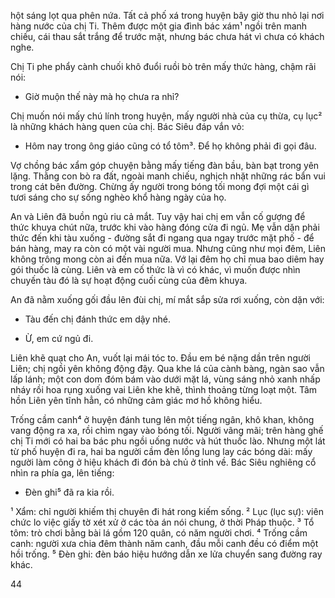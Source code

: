 hột sáng lọt qua phên nứa. Tất cả phố xá trong huyện bây giờ thu nhỏ lại nơi hàng nước của chị Ti. Thêm được một gia đình bác xám¹ ngồi trên manh chiếu, cái thau sắt trắng để trước mặt, nhưng bác chưa hát vì chưa có khách nghe.

Chị Ti phe phẩy cành chuối khô đuổi ruồi bò trên mấy thức hàng, chậm rãi nói:

- Giờ muộn thế này mà họ chưa ra nhỉ?

Chị muốn nói mấy chú lính trong huyện, mấy người nhà của cụ thừa, cụ lục² là những khách hàng quen của chị. Bác Siêu đáp vắn vỏ:

- Hôm nay trong ông giáo cũng có tổ tôm³. Để họ không phải đi gọi đâu.

Vợ chồng bác xẩm góp chuyện bằng mấy tiếng đàn bầu, bàn bạt trong yên lặng. Thằng con bò ra đất, ngoài manh chiếu, nghịch nhặt những rác bẩn vui trong cát bên đường. Chừng ấy người trong bóng tối mong đợi một cái gì tươi sáng cho sự sống nghèo khổ hàng ngày của họ.

An và Liên đã buồn ngủ riu cả mắt. Tuy vậy hai chị em vẫn cố gượng để thức khuya chút nữa, trước khi vào hàng đóng cửa đi ngủ. Mẹ vẫn dặn phải thức đến khi tàu xuống - đường sắt đi ngang qua ngay trước mặt phố - để bán hàng, may ra còn có một vài người mua. Nhưng cũng như mọi đêm, Liên không trông mong còn ai đến mua nữa. Vớ lại đêm họ chỉ mua bao diêm hay gói thuốc là cùng. Liên và em cố thức là vì có khác, vì muốn được nhìn chuyến tàu đó là sự hoạt động cuối cùng của đêm khuya.

An đã nằm xuống gối đầu lên đùi chị, mí mắt sắp sửa rơi xuống, còn dặn với:

- Tàu đến chị đánh thức em dậy nhé.

- Ừ, em cứ ngủ đi.

Liên khẽ quạt cho An, vuốt lại mái tóc to. Đầu em bé nặng dần trên người Liên; chị ngồi yên không động đậy. Qua khe lá của cành bàng, ngàn sao vẫn lấp lánh; một con dom đóm bám vào dưới mặt lá, vùng sáng nhỏ xanh nhấp nháy rồi hoa rụng xuống vai Liên khe khẽ, thình thoảng từng loạt một. Tâm hồn Liên yên tĩnh hẳn, có những cảm giác mơ hồ không hiểu.

Trống cầm canh⁴ ở huyện đánh tung lên một tiếng ngân, khô khan, không vang động ra xa, rồi chìm ngay vào bóng tối. Người vãng mãi; trên hàng ghế chị Ti mới có hai ba bác phu ngồi uống nước và hút thuốc lào. Nhưng một lát từ phố huyện đi ra, hai ba người cầm đèn lồng lung lay các bóng dài: mấy người làm công ở hiệu khách đi đón bà chủ ở tỉnh về. Bác Siêu nghiêng cổ nhìn ra phía ga, lên tiếng:

- Đèn ghi⁵ đã ra kia rồi.

¹ Xẩm: chỉ người khiếm thị chuyên đi hát rong kiếm sống.
² Lục (lục sự): viên chức lo việc giấy tờ xét xử ở các tòa án nói chung, ở thời Pháp thuộc.
³ Tổ tôm: trò chơi bằng bài lá gồm 120 quân, có năm người chơi.
⁴ Trống cầm canh: người xưa chia đêm thành năm canh, đầu mỗi canh đều có điểm một hồi trống.
⁵ Đèn ghi: đèn báo hiệu hướng dẫn xe lửa chuyển sang đường ray khác.

44